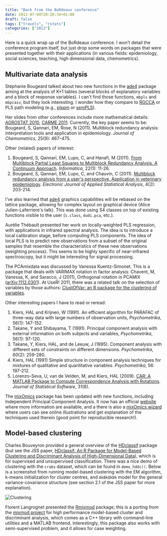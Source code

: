 ```yaml
---
title: "Back from the BoRdeaux conference"
date: 2012-07-04T20:28:34+01:00
draft: false
tags: ["travels", "rstats"]
categories: ["2012"]
---
```


Here is a quick wrap up of the BoRdeaux conference. I won't detail the conference program itself, but just drop some words on packages that were presented together with their applications (in various fields: epidemiology, social sciences, teaching, high dimensional data, chemometrics).

## Multivariate data analysis

Stéphanie Bougeard talked about two new functions in the [ade4](http://cran.r-project.org/web/packages/ade4/index.html) package aiming at the analysis of K+1 tables (several blocks of explanatory variables and a block of response variables). I can't find those functions, `mbpls` and `mbpcaiv`, but they look interesting. I wonder how they compare to [RGCCA](http://cran.r-project.org/web/packages/RGCCA/index.html) or PLS path modeling (e.g., [plspm](http://cran.r-project.org/web/packages/plspm/index.html) or [semPLS](http://cran.r-project.org/web/packages/semPLS/index.html)).

Her slides from other conferences include more mathematical details: [AGROSTAT 2010](http://www.agrostat2010.unisannio.it/Presentazioni%20Agrostat/Session%2010/Bougeard.pdf),  [CARME 2011](http://carme2011.agrocampus-ouest.fr/slides/Bougeard_Qannari_Fablet.pdf). Currently, the key paper seems to be: Bougeard, S, Qannari, EM, Rose, N (2011). Multiblock redundancy analysis: interpretation tools and application in epidemiology. *Journal of Chemometrics*, 25(9): 467–475.

Other (related) papers of interest:

1. Bougeard, S, Qannari, EM, Lupo, C, and Hanafi, M (2011). [From Multiblock Partial Least Squares to Multiblock Redundancy Analysis. A Continuum Approach](http://www.mii.lt/Informatica/pdf/INFO811.pdf). *Informatica*, 22(1): 11-26.
2. Bougeard, S, Qannari, EM, Lupo, C, and Chauvin, C (2011). [Multiblock redundancy analysis from a user's perspective. Application in veterinary epidemiology](http://212.189.136.205/index.php/ejasa/article/viewFile/11014/10507). *Electronic Journal of Applied Statistical Analysis*, 4(2): 203-214.

I've also learned that [ade4](http://cran.r-project.org/web/packages/ade4/index.html) graphics capabilities will be rebased on the lattice package, allowing for complex layout on graphical device (Alice Julien-Laferriere's talk). This was done using S4 classes on top of existing functions visible to the user (`s.class`, `dudi.pca`, etc.).

Aurélie Thébault presented her work on locally-weighted PLS regression, with applications in infrared spectral analysis. The idea is to introduce a local calibration stage, before computing PLS components. The idea of local PLS is to predict new observations from a subset of the original samples that resemble the characteristics of these new observations (weighting process). This seems to be highly specific of near-infrared spectroscopy, but it might be interesting for signal processing.

The PCAmixdata was discussed by Vanessa Kuentz-Simonet. This is a package that deals with VARIMAX rotation in factor analysis: Chavent, M, Vanessa, K, and Saracco, J (2011), Orthogonal rotation in PCAMIX ([arXiv:1112.0301](http://fr.arXiv.org/abs/1112.0301)).
At UseR! 2011, there was a related talk on the selection of variables by those authors: [ClustOfVar: an R package for the clustering of variables](http://bit.ly/KZXzYQ). 

Other interesting papers I have to read or reread:

1. Kiers, HAL and Krijnen, W (1991). An efficient algorithm for PARAFAC of three-way data with large numbers of observation units, *Psychometrika*, 56(1): 147-152.
2. Takane, Y and Shibayama, T (1991). Principal component analysis with external information on both subjects and variables, *Psychometrika*, 56(1): 97-120.
3. Takane, Y, Kiers, HAL, and de Leeuw, J (1995). Component analysis with different sets of constraints on different dimensions. *Psychometrika*, 60(2): 259-280.
4. Kiers, HAL (1991) Simple structure in component analysis techniques for mixtures of qualitative and quantitative variables. *Psychometrika*, 56: 197-212.
5. Lorenzo-Seva, U, van de Velden, M, and Kiers, HAL (2009). [CAR: A MATLAB Package to Compute Correspondence Analysis with Rotations](http://www.jstatsoft.org/v31/i08/). *Journal of Statistical Software*, 31(8).

The [mixOmics](http://cran.r-project.org/web/packages/mixOmics/index.html) package has been updated with new functions, including Independent Principal Component Analysis. It now has an official [website](http://perso.math.univ-toulouse.fr/mixomics/) where more information are available, and a there is also a [mixOmics wizard](http://mixomics.qfab.org/) where users can see online illustrations and get explanation of the techniques used therein (good point for reproducible research!).

## Model-based clustering

Charles Bouveyron provided a general overview of the [HDclassif](http://cran.r-project.org/web/packages/HDclassif/index.html) package (but see the JSS paper, [HDclassif: An R Package for Model-Based Clustering and Discriminant Analysis of High-Dimensional Data](http://www.jstatsoft.org/v46/i06/)), which is for supervised and unsupervised classification. There was a nice demo of clustering with the `crabs` dataset, which can be found in `demo_hddc()`. Below is a screenshot from running model-based clustering with the EM algorithm, k-means initialization for cluster centres, and `AkBkQkDk` model for the general variance-covariance structure (see section 2.1 of the JSS paper for more explanation).

![Clustering](/img/20120704141942.png)

Florent Langrognet presented the [Rmixmod](http://cran.r-project.org/web/packages/Rmixmod/index.html) package; this is a porting from the [mixmod project](http://www.mixmod.org/) for high performance model-based cluster and discriminant analysis, which comes as a C++ library with command-line utilities and a MATLAB frontend. Interestingly, this package also works with semi-supervised problem, and it allows for case weighting.

